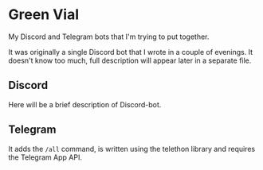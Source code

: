# Green Vial
My Discord and Telegram bots that I'm trying to put together.

It was originally a single Discord bot that I wrote in a couple of evenings. It doesn't know too much, full description will appear later in a separate file.

## Discord

Here will be a brief description of Discord-bot.

## Telegram

It adds the `/all` command, is written using the telethon library and requires the Telegram App API.
